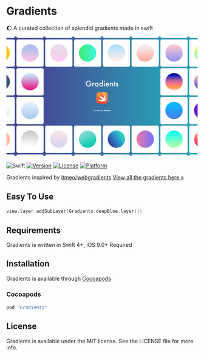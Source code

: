 # Gradients

🌔 A curated collection of splendid gradients made in swift

![logo](README/gradients.png)

![Swift](https://img.shields.io/badge/Swift-4.0-orange.svg)
[![Version](https://img.shields.io/cocoapods/v/Gradients.svg?style=flat)](http://cocoapods.org/pods/Gradients)
[![License](https://img.shields.io/cocoapods/l/Gradients.svg?style=flat)](http://cocoapods.org/pods/Gradients)
[![Platform](https://img.shields.io/cocoapods/p/Gradients.svg?style=flat)](http://cocoapods.org/pods/Gradients)

Gradients inspired by [itmeo/webgradients](https://github.com/itmeo/webgradients)
[View all the gradients here »](https://webgradients.com)

## Easy To Use
```swift
view.layer.addSubLayer(Gradients.deepBlue.layer())
```

## Requirements
Gradients is written in Swift 4+, iOS 9.0+ Required

## Installation
Gradients is available through [Cocoapods](http://cocoapods.org)

### Cocoapods
```ruby
pod "Gradients"
```

## License

Gradients is available under the MIT license. See the LICENSE file for more info.
